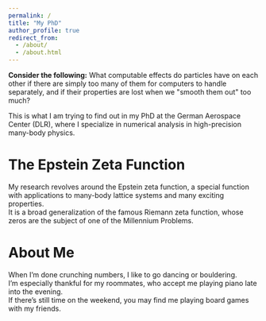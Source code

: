 ```yaml
---
permalink: /
title: "My PhD"
author_profile: true
redirect_from: 
  - /about/
  - /about.html
---
```



**Consider the following:** What computable effects do particles have on each other if there are simply too many of them for computers to handle separately, and if their properties are lost when we "smooth them out" too much?

This is what I am trying to find out in my PhD at the German Aerospace Center (DLR), where I specialize in numerical analysis in high-precision many-body physics.

The Epstein Zeta Function
======
My research revolves around the Epstein zeta function, a special function with applications to many-body lattice systems and many exciting properties.  
It is a broad generalization of the famous Riemann zeta function, whose zeros are the subject of one of the Millennium Problems.

About Me
======
When I’m done crunching numbers, I like to go dancing or bouldering.  
I’m especially thankful for my roommates, who accept me playing piano late into the evening.  
If there’s still time on the weekend, you may find me playing board games with my friends.

